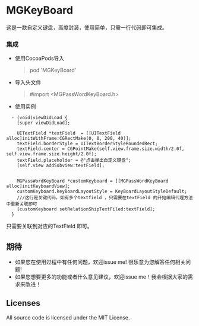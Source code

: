 # MGKeyBoard
这是一款自定义键盘，高度封装，使用简单，只需一行代码即可集成。

### 集成

* 使用CocoaPods导入
    > pod 'MGKeyBoard'

* 导入头文件
   > #import <MGPassWordKeyBoard.h>
   
* 使用实例
```
  - (void)viewDidLoad {
    [super viewDidLoad];

    UITextField *textField  = [[UITextField alloc]initWithFrame:CGRectMake(0, 0, 200, 40)];
    textField.borderStyle = UITextBorderStyleRoundedRect;
    textField.center = CGPointMake(self.view.frame.size.width/2.0f, self.view.frame.size.height/2.0f);
    textField.placeholder = @"点击弹出自定义键盘";
    [self.view addSubview:textField];


    MGPassWordKeyBoard *customKeyboard = [[MGPassWordKeyBoard alloc]initKeyboardView];
    customKeyboard.keyBoardLayoutStyle = KeyBoardLayoutStyleDefault;
    ///这行是关键代码，如有多个textfield ，只需要在textField 的开始编辑代理方法中重新关联即可
    [customKeyboard setRelationShipTextFiled:textField];
  }
  ```
   只需要关联到对应的TextField 即可。
   
   ## <a id="期待"></a>期待
   
   - 如果您在使用过程中有任何问题，欢迎issue me! 很乐意为您解答任何相关问题!
   - 如果您想要更多的功能或者什么意见建议，欢迎issue me！我会根据大家的需求来改进！
   
   ## Licenses
   All source code is licensed under the MIT License.
   
  
  
